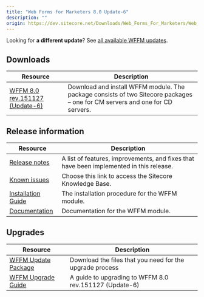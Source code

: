 ```yaml
---
title: "Web Forms for Marketers 8.0 Update-6"
description: ""
origin: https://dev.sitecore.net/Downloads/Web_Forms_For_Marketers/Web_Forms_for_Marketers_80/Web_Forms_for_Marketers_80_Update_6
---
```


  <Alert variant='warning' mb={4}>
    <AlertIcon />
    

Looking for **a different update**? See [all available WFFM updates](/downloads/Web_Forms_For_Marketers).


  </Alert>
  

## Downloads

 | Resource | Description |
 | --- | --- |
 | [WFFM 8.0 rev.151127 (Update-6)](https://scdp.blob.core.windows.net/downloads/Web%20Forms%20For%20Marketers/Web%20Forms%20for%20Marketers%2080/Web%20Forms%20for%20Marketers%208.0%20(Update%206)/Secure/Web%20Forms%20for%20Marketers%208.0%20rev.%20151127%20NOT%20SC%20PACKAGE.zip) | Download and install WFFM module. The package consists of two Sitecore packages – one for CM servers and one for CD servers. |

## Release information

 | Resource | Description |
 | --- | --- |
 | [Release notes](/downloads/Web_Forms_For_Marketers/Web_Forms_for_Marketers_80/Web_Forms_for_Marketers_80_Update_6/Release_Notes) | A list of features, improvements, and fixes that have been implemented in this release. |
 | [Known issues](https://kb.sitecore.net/articles/616431) | Choose this link to access the Sitecore Knowledge Base. |
 | [Installation Guide](https://scdp.blob.core.windows.net/downloads/Web%20Forms%20For%20Marketers/Web%20Forms%20for%20Marketers%2080/Web%20Forms%20for%20Marketers%208.0%20(Update%206)/Secure/WFFM%208.0%20Update-6%20Installation%20Guide.pdf) | The installation procedure for the WFFM module. |
 | [Documentation](https://doc.sitecore.com/legacy-docs/web-forms-for-marketers-8.0.pdf) | Documentation for the WFFM module. |

## Upgrades

 | Resource | Description |
 | --- | --- |
 | [WFFM Update Package](https://scdp.blob.core.windows.net/downloads/Web%20Forms%20For%20Marketers/Web%20Forms%20for%20Marketers%2080/Web%20Forms%20for%20Marketers%208.0%20(Update%206)/Secure/Web%20Forms%20for%20Marketers%208.0%20rev.151127%20Update%20package.zip) | Download the files that you need for the upgrade process |
 | [WFFM Upgrade Guide](https://scdp.blob.core.windows.net/downloads/Web%20Forms%20For%20Marketers/Web%20Forms%20for%20Marketers%2080/Web%20Forms%20for%20Marketers%208.0%20(Update%206)/Secure/WFFM%208.0%20Update-6%20Upgrade%20Guide.pdf) | A guide to upgrading to WFFM 8.0 rev.151127 (Update-6) |